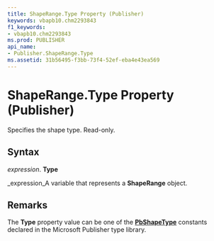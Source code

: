 ```yaml
---
title: ShapeRange.Type Property (Publisher)
keywords: vbapb10.chm2293843
f1_keywords:
- vbapb10.chm2293843
ms.prod: PUBLISHER
api_name:
- Publisher.ShapeRange.Type
ms.assetid: 31b56495-f3bb-73f4-52ef-eba4e43ea569
---
```



# ShapeRange.Type Property (Publisher)

Specifies the shape type. Read-only.


## Syntax

 _expression_. **Type**

 _expression_A variable that represents a  **ShapeRange** object.


## Remarks

The  **Type** property value can be one of the **[PbShapeType](pbshapetype-enumeration-publisher.md)** constants declared in the Microsoft Publisher type library.


